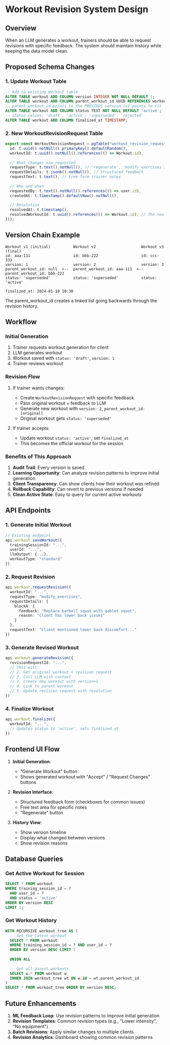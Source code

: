 # Workout Revision System Design

## Overview
When an LLM generates a workout, trainers should be able to request revisions with specific feedback. The system should maintain history while keeping the data model clean.

## Proposed Schema Changes

### 1. Update Workout Table
```sql
-- Add to existing Workout table
ALTER TABLE workout ADD COLUMN version INTEGER NOT NULL DEFAULT 1;
ALTER TABLE workout ADD COLUMN parent_workout_id UUID REFERENCES workout(id);
-- parent_workout_id points to the PREVIOUS version (v2 points to v1)
ALTER TABLE workout ADD COLUMN status TEXT NOT NULL DEFAULT 'active';
-- status values: 'draft', 'active', 'superseded', 'rejected'
ALTER TABLE workout ADD COLUMN finalized_at TIMESTAMP;
```

### 2. New WorkoutRevisionRequest Table
```typescript
export const WorkoutRevisionRequest = pgTable("workout_revision_request", (t) => ({
  id: t.uuid().notNull().primaryKey().defaultRandom(),
  workoutId: t.uuid().notNull().references(() => Workout.id),
  
  // What changes are requested
  requestType: t.text().notNull(), // 'regenerate', 'modify_exercises', 'adjust_volume', etc.
  requestDetails: t.jsonb().notNull(), // Structured feedback
  requestText: t.text(), // Free-form trainer notes
  
  // Who and when
  requestedBy: t.text().notNull().references(() => user.id),
  createdAt: t.timestamp().defaultNow().notNull(),
  
  // Resolution
  resolvedAt: t.timestamp(),
  resolvedWorkoutId: t.uuid().references(() => Workout.id), // The new workout created from this request
}));
```

## Version Chain Example

```
Workout v1 (initial)          Workout v2                    Workout v3 (final)
id: aaa-111                   id: bbb-222                   id: ccc-333
version: 1                    version: 2                    version: 3
parent_workout_id: null  <--  parent_workout_id: aaa-111  <-- parent_workout_id: bbb-222
status: 'superseded'          status: 'superseded'          status: 'active'
                                                            finalized_at: 2024-01-10 10:30
```

The parent_workout_id creates a linked list going backwards through the revision history.

## Workflow

### Initial Generation
1. Trainer requests workout generation for client
2. LLM generates workout
3. Workout saved with `status: 'draft'`, `version: 1`
4. Trainer reviews workout

### Revision Flow
1. If trainer wants changes:
   - Create `WorkoutRevisionRequest` with specific feedback
   - Pass original workout + feedback to LLM
   - Generate new workout with `version: 2`, `parent_workout_id: [original]`
   - Original workout gets `status: 'superseded'`
   
2. If trainer accepts:
   - Update workout `status: 'active'`, set `finalized_at`
   - This becomes the official workout for the session

### Benefits of This Approach

1. **Audit Trail**: Every version is saved
2. **Learning Opportunity**: Can analyze revision patterns to improve initial generation
3. **Client Transparency**: Can show clients how their workout was refined
4. **Rollback Capability**: Can revert to previous versions if needed
5. **Clean Active State**: Easy to query for current active workouts

## API Endpoints

### 1. Generate Initial Workout
```typescript
// Existing endpoint
api.workout.saveWorkout({
  trainingSessionId: "...",
  userId: "...",
  llmOutput: {...},
  workoutType: "standard"
})
```

### 2. Request Revision
```typescript
api.workout.requestRevision({
  workoutId: "...",
  requestType: "modify_exercises",
  requestDetails: {
    blockA: { 
      feedback: "Replace barbell squat with goblet squat",
      reason: "Client has lower back issues"
    }
  },
  requestText: "Client mentioned lower back discomfort..."
})
```

### 3. Generate Revised Workout
```typescript
api.workout.generateRevision({
  revisionRequestId: "...",
  // This will:
  // 1. Get original workout + revision request
  // 2. Call LLM with context
  // 3. Create new workout with version+1
  // 4. Link to parent workout
  // 5. Update revision request with resolution
})
```

### 4. Finalize Workout
```typescript
api.workout.finalize({
  workoutId: "...",
  // Updates status to 'active', sets finalized_at
})
```

## Frontend UI Flow

1. **Initial Generation**:
   - "Generate Workout" button
   - Shows generated workout with "Accept" / "Request Changes" buttons

2. **Revision Interface**:
   - Structured feedback form (checkboxes for common issues)
   - Free text area for specific notes
   - "Regenerate" button

3. **History View**:
   - Show version timeline
   - Display what changed between versions
   - Show revision reasons

## Database Queries

### Get Active Workout for Session
```sql
SELECT * FROM workout 
WHERE training_session_id = ? 
  AND user_id = ?
  AND status = 'active'
ORDER BY version DESC
LIMIT 1;
```

### Get Workout History
```sql
WITH RECURSIVE workout_tree AS (
  -- Get the latest workout
  SELECT * FROM workout 
  WHERE training_session_id = ? AND user_id = ?
  ORDER BY version DESC LIMIT 1
  
  UNION ALL
  
  -- Get all parent workouts
  SELECT w.* FROM workout w
  INNER JOIN workout_tree wt ON w.id = wt.parent_workout_id
)
SELECT * FROM workout_tree ORDER BY version DESC;
```

## Future Enhancements

1. **ML Feedback Loop**: Use revision patterns to improve initial generation
2. **Revision Templates**: Common revision types (e.g., "Lower intensity", "No equipment")
3. **Batch Revisions**: Apply similar changes to multiple clients
4. **Revision Analytics**: Dashboard showing common revision patterns